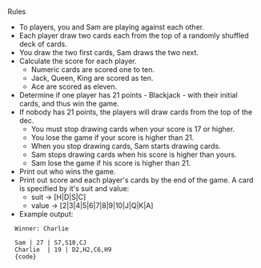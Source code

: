 Rules

* To players, you and Sam are playing against each other.
* Each player draw two cards each from the top of a randomly shuffled deck of cards.
* You draw the two first cards, Sam draws the two next.
* Calculate the score for each player.
    * Numeric cards are scored one to ten.
    * Jack, Queen, King are scored as ten.
    * Ace are scored as eleven.
* Determine if one player has 21 points - Blackjack - with their initial cards, and thus win the game.
* If nobody has 21 points, the players will draw cards from the top of the dec.
    * You must stop drawing cards when your score is 17 or higher.
    * You lose the game if your score is higher than 21.
    * When you stop drawing cards, Sam starts drawing cards.
    * Sam stops drawing cards when his score is higher than yours.
    * Sam lose the game if his score is higher than 21.
* Print out who wins the game.
* Print out score and each player's cards by the end of the game. A card is specified by it's suit and value:
    * suit -> [H|D|S|C]
    * value -> [2|3|4|5|6|7|8|9|10|J|Q|K|A]
* Example output:

```
  Winner: Charlie

  Sam | 27 | S7,S10,CJ
  Charlie  | 19 | D2,H2,C6,H9
  {code}
```